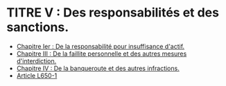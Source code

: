 # TITRE V : Des responsabilités et des sanctions.

- [Chapitre Ier : De la responsabilité pour insuffisance d'actif.](chapitre-ier)
- [Chapitre III : De la faillite personnelle et des autres mesures d'interdiction.](chapitre-iii)
- [Chapitre IV : De la banqueroute et des autres infractions.](chapitre-iv)
- [Article L650-1](article-l650-1.md)
